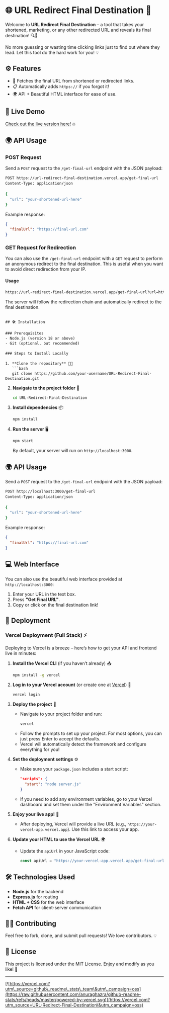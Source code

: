 # 🌐 URL Redirect Final Destination 🚀

Welcome to **URL Redirect Final Destination** – a tool that takes your shortened, marketing, or any other redirected URL and reveals its final destination! 🔍🎯

No more guessing or wasting time clicking links just to find out where they lead. Let this tool do the hard work for you! 💡

## ⚙️ Features
- 🔗 Fetches the final URL from shortened or redirected links.
- 📋 Automatically adds `https://` if you forgot it!
- 🌍 API + Beautiful HTML interface for ease of use.

## 🚀 Live Demo
[Check out the live version here!](https://url-redirect-final-destination.vercel.app) 🔥

## 🌍 API Usage

### POST Request
Send a `POST` request to the `/get-final-url` endpoint with the JSON payload:

```bash
POST https://url-redirect-final-destination.vercel.app/get-final-url
Content-Type: application/json

{
  "url": "your-shortened-url-here"
}
```

Example response:
```json
{
  "finalUrl": "https://final-url.com"
}
```

### GET Request for Redirection
You can also use the `/get-final-url` endpoint with a `GET` request to perform an anonymous redirect to the final destination. This is useful when you want to avoid direct redirection from your IP.

#### Usage
```bash
https://url-redirect-final-destination.vercel.app/get-final-url?url=https://short.url/here
```

The server will follow the redirection chain and automatically redirect to the final destination.
```

## 🛠️ Installation

### Prerequisites
- Node.js (version 18 or above)
- Git (optional, but recommended)

### Steps to Install Locally

1. **Clone the repository** 🧑‍💻
   ```bash
   git clone https://github.com/your-username/URL-Redirect-Final-Destination.git
   ```

2. **Navigate to the project folder** 📁
   ```bash
   cd URL-Redirect-Final-Destination
   ```

3. **Install dependencies** 📦
   ```bash
   npm install
   ```

4. **Run the server** 🖥️
   ```bash
   npm start
   ```

   By default, your server will run on `http://localhost:3000`.

## 🌍 API Usage

Send a `POST` request to the `/get-final-url` endpoint with the JSON payload:

```bash
POST http://localhost:3000/get-final-url
Content-Type: application/json

{
  "url": "your-shortened-url-here"
}
```

Example response:
```json
{
  "finalUrl": "https://final-url.com"
}
```

## 💻 Web Interface

You can also use the beautiful web interface provided at `http://localhost:3000`:

1. Enter your URL in the text box.
2. Press **"Get Final URL"**.
3. Copy or click on the final destination link!

## 🚀 Deployment

### Vercel Deployment (Full Stack) ⚡️

Deploying to Vercel is a breeze – here’s how to get your API and frontend live in minutes:

1. **Install the Vercel CLI** (if you haven’t already) 📥
   ```bash
   npm install -g vercel
   ```

2. **Log in to your Vercel account** (or create one at [Vercel](https://vercel.com/)) 👤
   ```bash
   vercel login
   ```

3. **Deploy the project** 🚀
   - Navigate to your project folder and run:
     ```bash
     vercel
     ```
   - Follow the prompts to set up your project. For most options, you can just press Enter to accept the defaults.
   - Vercel will automatically detect the framework and configure everything for you!

4. **Set the deployment settings** ⚙️
   - Make sure your `package.json` includes a start script:
     ```json
     "scripts": {
       "start": "node server.js"
     }
     ```
   - If you need to add any environment variables, go to your Vercel dashboard and set them under the "Environment Variables" section.

5. **Enjoy your live app!** 🎉
   - After deploying, Vercel will provide a live URL (e.g., `https://your-vercel-app.vercel.app`). Use this link to access your app.

6. **Update your HTML to use the Vercel URL** 🌍
   - Update the `apiUrl` in your JavaScript code:
     ```javascript
     const apiUrl = "https://your-vercel-app.vercel.app/get-final-url";
     ```

## 🛠️ Technologies Used

- **Node.js** for the backend
- **Express.js** for routing
- **HTML + CSS** for the web interface
- **Fetch API** for client-server communication

## 👨‍💻 Contributing

Feel free to fork, clone, and submit pull requests! We love contributors. 💡

## 📝 License

This project is licensed under the MIT License. Enjoy and modify as you like! 🎉

---
[![https://vercel.com?utm\_source=github\_readme\_stats\_team\&utm\_campaign=oss](https://raw.githubusercontent.com/anuraghazra/github-readme-stats/refs/heads/master/powered-by-vercel.svg)](https://vercel.com?utm_source=URL-Redirect-Final-Destination\&utm_campaign=oss)
